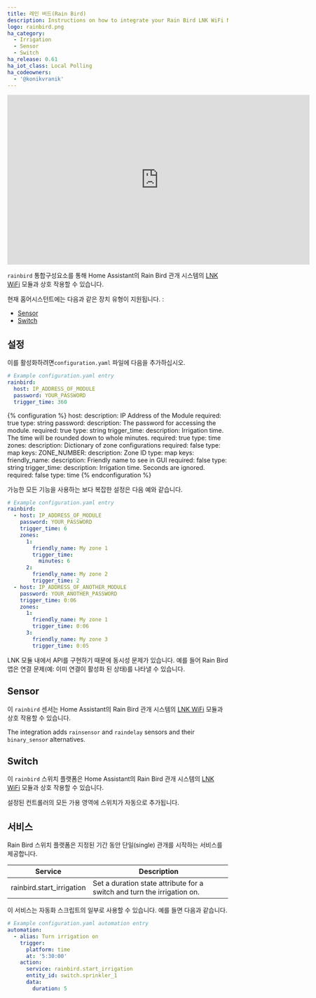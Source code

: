 ```yaml
---
title: 레인 버드(Rain Bird)
description: Instructions on how to integrate your Rain Bird LNK WiFi Module within Home Assistant.
logo: rainbird.png
ha_category:
  - Irrigation
  - Sensor
  - Switch
ha_release: 0.61
ha_iot_class: Local Polling
ha_codeowners:
  - '@konikvranik'
---
```


<iframe width="690" height="388" src="https://www.youtube.com/embed/ZUBykEJOpeE" frameborder="0" allow="accelerometer; autoplay; encrypted-media; gyroscope; picture-in-picture" allowfullscreen></iframe>

`rainbird` 통합구성요소를 통해 Home Assistant의 Rain Bird 관개 시스템의 [LNK WiFi](https://www.rainbird.com/products/lnk-wifi-module) 모듈과 상호 작용할 수 있습니다.

현재 홈어시스턴트에는 다음과 같은 장치 유형이 지원됩니다. :

- [Sensor](#sensor)
- [Switch](#switch)

## 설정

이를 활성화하려면`configuration.yaml` 파일에 다음을 추가하십시오.

```yaml
# Example configuration.yaml entry
rainbird:
  host: IP_ADDRESS_OF_MODULE
  password: YOUR_PASSWORD
  trigger_time: 360

```

{% configuration %}
host:
  description: IP Address of the Module
  required: true
  type: string
password:
  description: The password for accessing the module.
  required: true
  type: string
trigger_time:
  description: Irrigation time. The time will be rounded down to whole minutes.
  required: true
  type: time
zones:
  description: Dictionary of zone configurations
  required: false
  type: map
  keys:
    ZONE_NUMBER:
      description: Zone ID
      type: map
      keys:
        friendly_name:
          description: Friendly name to see in GUI
          required: false
          type: string
        trigger_time:
          description: Irrigation time. Seconds are ignored.
          required: false
          type: time
{% endconfiguration %}


가능한 모든 기능을 사용하는 보다 복잡한 설정은 다음 예와 같습니다.
```yaml
# Example configuration.yaml entry
rainbird:
  - host: IP_ADDRESS_OF_MODULE
    password: YOUR_PASSWORD
    trigger_time: 6
    zones:
      1:
        friendly_name: My zone 1
        trigger_time:
          minutes: 6
      2:
        friendly_name: My zone 2
        trigger_time: 2
  - host: IP_ADDRESS_OF_ANOTHER_MODULE
    password: YOUR_ANOTHER_PASSWORD
    trigger_time: 0:06
    zones:
      1:
        friendly_name: My zone 1
        trigger_time: 0:06
      3:
        friendly_name: My zone 3
        trigger_time: 0:05
```
<div class='note'>
LNK 모듈 내에서 API를 구현하기 때문에 동시성 문제가 있습니다. 예를 들어 Rain Bird 앱은 연결 문제(예: 이미 연결이 활성화 된 상태)를 나타낼 수 있습니다.
</div>

## Sensor

이 `rainbird` 센서는 Home Assistant의 Rain Bird 관개 시스템의 [LNK WiFi](https://www.rainbird.com/products/lnk-wifi-module) 모듈과 상호 작용할 수 있습니다.

The integration adds `rainsensor` and `raindelay` sensors and their `binary_sensor` alternatives.

## Switch

이 `rainbird` 스위치 플랫폼은 Home Assistant의 Rain Bird 관개 시스템의 [LNK WiFi](https://www.rainbird.com/products/lnk-wifi-module) 모듈과 상호 작용할 수 있습니다.

설정된 컨트롤러의 모든 가용 영역에 스위치가 자동으로 추가됩니다.

## 서비스

Rain Bird 스위치 플랫폼은 지정된 기간 동안 단일(single) 관개를 시작하는 서비스를 제공합니다.

| Service | Description |
| ------- | ----------- |
| rainbird.start_irrigation | Set a duration state attribute for a switch and turn the irrigation on.|

이 서비스는 자동화 스크립트의 일부로 사용할 수 있습니다. 예를 들면 다음과 같습니다.

```yaml
# Example configuration.yaml automation entry
automation:
  - alias: Turn irrigation on
    trigger:
      platform: time
      at: '5:30:00'
    action:
      service: rainbird.start_irrigation
      entity_id: switch.sprinkler_1
      data:
        duration: 5
```
